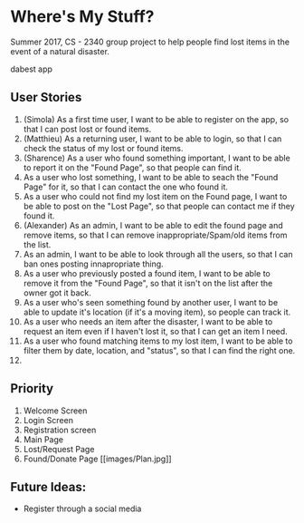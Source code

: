 # Where's My Stuff?

Summer 2017, CS - 2340 group project to help people find lost items in the event of a natural disaster.

dabest app

## User Stories
1. (Simola) As a first time user, I want to be able to register on the app, so that I can post lost or found items.
2. (Matthieu) As a returning user, I want to be able to login, so that I can check the status of my lost or found items.
3. (Sharence) As a user who found something important, I want to be able to report it on the "Found Page", so that people can find it.
4. As a user who lost something, I want to be able to seach the "Found Page" for it, so that I can contact the one who found it. 
5. As a user who could not find my lost item on the Found page, I want to be able to post on the "Lost Page", so that people can contact me if they found it.
6. (Alexander) As an admin, I want to be able to edit the found page and remove items, so that I can remove inappropriate/Spam/old items from the list.
7. As an admin, I want to be able to look through all the users, so that I can ban ones posting innapropriate thing.
8. As a user who previously posted a found item, I want to be able to remove it from the "Found Page", so that it isn't on the list after the owner got it back.
9. As a user who's seen something found by another user, I want to be able to update it's location (if it's a moving item), so people can  track it.
10. As a user who needs an item after the disaster, I want to be able to request an item even if I haven't lost it, so that I can get an item I need.
11. As a user who found matching items to my lost item, I want to be able to filter them by date, location, and "status", so that I can find the right one.
12. 

## Priority
1. Welcome Screen
2. Login Screen
3. Registration screen
4. Main Page
5. Lost/Request Page
6. Found/Donate Page
[[images/Plan.jpg]]

## Future Ideas:
- Register through a social media
